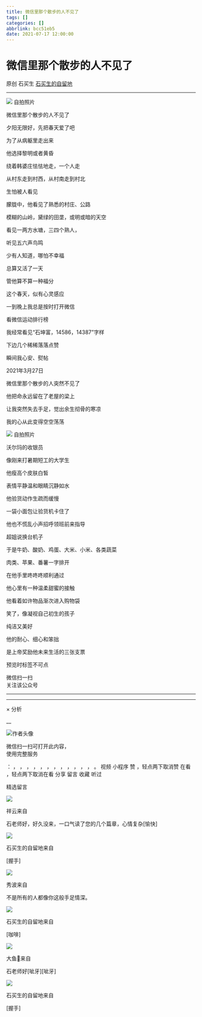 ```yaml
---
title: 微信里那个散步的人不见了
tags: []
categories: []
abbrlink: bcc51eb5
date: 2021-07-17 12:00:00
---
```


#  微信里那个散步的人不见了

原创  石买生  [ 石买生的自留地 ](javascript:void\(0\);)

__ _ _ _ _

![](20210717微信里那个散步的人不见了/img1.jpg)
自拍照片

微信里那个散步的人不见了

夕阳无限好，先把春天爱了吧

为了从病躯里走出来

他选择黎明或者黄昏

绕着韩婆庄怯怯地走，一个人走

从村东走到村西，从村南走到村北

生怕被人看见

朦胧中，他看见了熟悉的村庄、公路

模糊的山岭，黛绿的田垄，或明或暗的天空

看见一两方水塘，三四个熟人，

听见五六声鸟鸣

少有人知道，哪怕不幸福

总算又活了一天

管他算不算一种福分

这个春天，似有心灵感应

一到晚上我总是按时打开微信

看微信运动排行榜

我经常看见“石坤富，14586，14387”字样

下边几个稀稀落落点赞

瞬间我心安、熨帖

2021年3月27日

微信里那个散步的人突然不见了

他把命永远留在了老屋的梁上

让我突然失去手足，觉出余生彻骨的寒凉

我的心从此变得空空荡荡

![](20210717微信里那个散步的人不见了/img2.jpg)
自拍照片

沃尔玛的收银员

像刚来打暑期短工的大学生

他瘦高个皮肤白皙

表情平静温和眼睛沉静如水

他验货动作生疏而缓慢

一袋小面包让验货机卡住了

他也不慌乱小声招呼领班前来指导

超姐说换台机子

于是牛奶、酸奶、鸡蛋、大米、小米、各类蔬菜

肉类、苹果、番薯一字排开

在他手里咚咚咚顺利通过

他心里有一种温柔甜蜜的接触

他看着如许物品渐次进入购物袋

笑了，像凝视自己初生的孩子

纯洁又美好

他的耐心、细心和笨拙

是上帝奖励他未来生活的三张支票

预览时标签不可点

微信扫一扫  
关注该公众号





****



****



×  分析

__

![作者头像](shared/img1.png)

微信扫一扫可打开此内容，  
使用完整服务

：  ，  ，  ，  ，  ，  ，  ，  ，  ，  ，  ，  ，  。  视频  小程序  赞  ，轻点两下取消赞  在看  ，轻点两下取消在看
分享  留言  收藏  听过

精选留言

![](shared/img61.jpg)

祥云来自

石老师好，好久没来，一口气读了您的几个篇章，心情复杂[愉快]

![](shared/img4.jpg)

石买生的自留地来自

[握手]

![](shared/img48.jpg)

秀波来自

不是所有的人都像你这般手足情深。

![](shared/img4.jpg)

石买生的自留地来自

[咖啡]

![](20210717微信里那个散步的人不见了/img3.jpg)

大鱼🐠来自

石老师好[呲牙][呲牙]

![](shared/img4.jpg)

石买生的自留地来自

[握手]

